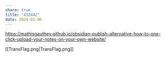 ```yaml
---
share: true
title: "432442"
date: 2024-01-06
---
```


https://mathisgauthey.github.io/obsidian-publish-alternative-how-to-one-click-upload-your-notes-on-your-own-website/


[[TransFlag.png|TransFlag.png]]